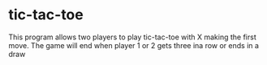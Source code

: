 # tic-tac-toe
This program allows two players to play tic-tac-toe with X making the first move. The game will end when player 1 or 2 gets three ina row or ends in a draw

